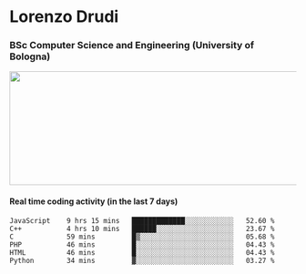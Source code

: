 # Lorenzo Drudi
### BSc Computer Science and Engineering (University of Bologna)

<img src="https://github-readme-stats.vercel.app/api?username=LorenzoDrudi&count_private=true&show_icons=true&theme=gruvbox" height=200px width=550px>

<!---Use wakatime plugins to track the coding time--->
#### Real time coding activity (in the last 7 days)
<!--START_SECTION:waka-->

```text
JavaScript    9 hrs 15 mins   █████████████░░░░░░░░░░░░   52.60 %
C++           4 hrs 10 mins   ██████░░░░░░░░░░░░░░░░░░░   23.67 %
C             59 mins         █▒░░░░░░░░░░░░░░░░░░░░░░░   05.68 %
PHP           46 mins         █░░░░░░░░░░░░░░░░░░░░░░░░   04.43 %
HTML          46 mins         █░░░░░░░░░░░░░░░░░░░░░░░░   04.43 %
Python        34 mins         ▓░░░░░░░░░░░░░░░░░░░░░░░░   03.27 %
```

<!--END_SECTION:waka-->
